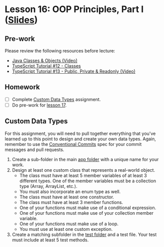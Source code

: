 # Lesson 16: OOP Principles, Part I ([Slides](https://code-differently.github.io/code-differently-25-q1/slides/#/lesson_16))

## Pre-work

Please review the following resources before lecture:

* [Java Classes & Objects (Video)](https://www.youtube.com/watch?v=IUqKuGNasdM)
* [TypeScript Tutorial #12 - Classes](https://www.youtube.com/watch?v=OsFwOzr3_sE)
* [TypeScript Tutorial #13 - Public, Private & Readonly (Video)](https://www.youtube.com/watch?v=aYmnwDlPB8s)

## Homework

- [ ] Complete [Custom Data Types](#custom-data-types) assignment.
- [ ] Do pre-work for [lesson 17](/lesson_17/).

## Custom Data Types

For this assignment, you will need to pull together everything that you've learned up to this point to design and create your own data types. Again, remember to use the [Conventional Commits][conventional-commits] spec for your commit messages and pull requests.

1. Create a sub-folder in the main [app folder][lesson16-folder] with a unique name for your work.
2. Design at least one custom class that represents a real-world object.
    * The class must have at least 5 member variables of at least 3 different types. One of the member variables must be a collection type (Array, ArrayList, etc.).
    * You must also incorporate an enum type as well.
    * The class must have at least one constructor.
    * The class must have at least 3 member functions.
    * One of your functions must make use of a conditional expression.
    * One of your functions must make use of your collection member variable.
    * One of your functions must make use of a loop.
    * You must use at least one custom exception.
3. Create a matching subfolder in the [test folder][test-folder] and a test file. Your test must include at least 5 test methods.

[lesson16-folder]: ./objects/objects_app/src/main/java/com/codedifferently/lesson16/
[test-folder]: ./objects/objects_app/src/test/java/com/codedifferently/lesson16/
[conventional-commits]: https://www.conventionalcommits.org/en/v3.0.0/


